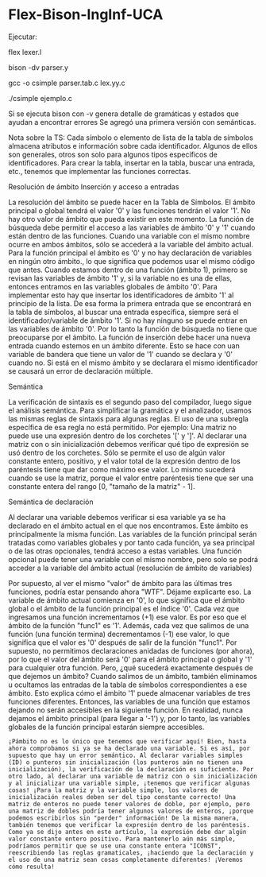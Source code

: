 # Flex-Bison-IngInf-UCA

Ejecutar:

flex lexer.l

bison -dv parser.y 

gcc  -o csimple parser.tab.c lex.yy.c

./csimple ejemplo.c

Si se ejecuta bison con -v genera detalle de gramáticas y estados que ayudan a encontrar errores
Se agregó una primera versión con semánticas.

Nota sobre la TS:
Cada símbolo o elemento de lista de la tabla de símbolos almacena atributos e información sobre cada identificador. 
Algunos de ellos son generales, otros son solo para algunos tipos específicos de identificadores. 
Para crear la tabla, insertar en la tabla, buscar una entrada, etc., tenemos que implementar las funciones correctas. 

Resolución de ámbito
Inserción y acceso a entradas

La resolución del ámbito se puede hacer en la Tabla de Símbolos.
El ámbito principal o global tendrá el valor '0' y las funciones tendrán el valor '1'. 
No hay otro valor de ámbito que pueda existir en este momento.
La función de búsqueda debe permitir el acceso a las variables de ámbito '0' y '1' cuando están dentro de las funciones. 
Cuando una variable con el mismo nombre ocurre en ambos ámbitos, sólo se accederá a la variable del ámbito actual. 
Para la función principal el ámbito es '0' y no hay declaración de variables en ningún otro ámbito., lo que significa que podemos usar el mismo código que antes.
Cuando estamos dentro de una función (ámbito 1), primero se revisan las variables de ámbito '1' y, si la variable no es una de ellas, entonces entramos en las variables globales de ámbito '0'.
Para implementar esto hay que insertar los identificadores de ámbito '1' al principio de la lista.
De esa forma la primera entrada que se encontrará en la tabla de símbolos, al buscar una entrada específica, siempre será el identificador/variable de ámbito '1'. 
Si no hay ninguno se puede entrar en las variables de ámbito '0'. Por lo tanto la función de búsqueda no tiene que preocuparse por el ámbito.
La función de inserción debe hacer una nueva entrada cuando estemos en un ámbito diferente. Esto se hace con uan variable de bandera que tiene un valor de '1' cuando se declara y '0' cuando no. Si está en el mismo ámbito y se declarara el mismo identificador se causará un error de declaración múltiple.

Semántica

La verificación de sintaxis es el segundo paso del compilador, luego sigue el análisis semántica.
Para simplificar la gramática y el analizador, usamos las mismas reglas de sintaxis para algunas reglas. El uso de una subregla específica de esa regla no está permitido. Por ejemplo: Una matriz no puede use una expresión dentro de los corchetes '[' y ']'. Al declarar una matriz con o sin inicialización debemos verificar qué tipo de expresión se usó dentro de los corchetes. Sólo se permite el uso de algún valor constante entero, positivo, y el valor total de la expresión dentro de los paréntesis tiene que dar como máximo ese valor. Lo mismo sucederá cuando se use la matriz, porque el valor entre paréntesis tiene que ser una constante entera del rango [0, "tamaño de la matriz" - 1].

Semántica de declaración

Al declarar una variable debemos verificar si esa variable ya se ha declarado en el ámbito actual en el que nos encontramos. 
Este ámbito es principalmente la misma función. 
Las variables de la función principal serán tratadas como variables globales y por tanto cada función, ya sea principal o de las otras opcionales, tendrá acceso a estas variables. 
Una función opcional puede tener una variable con el mismo nombre, pero solo se podrá acceder a la variable del ámbito actual (resolución de ámbito de variables)

Por supuesto, al ver el mismo "valor" de ámbito para las últimas tres funciones, podría estar pensando ahora "WTF". Déjame explicarte eso. La variable de ámbito actual comienza en '0', lo que significa que el ámbito global o el ámbito de la función principal es el índice '0'. Cada vez que ingresamos una función incrementamos (+1) ese valor. Es por eso que el ámbito de la función "func1" es '1'. Además, cada vez que salimos de una función (una función termina) decrementamos (-1) ese valor, lo que significa que el valor es '0' después de salir de la función "func1". Por supuesto, no permitimos declaraciones anidadas de funciones (por ahora), por lo que el valor del ámbito será '0' para el ámbito principal o global y '1' para cualquier otra función. Pero, ¿qué sucederá exactamente después de que dejemos un ámbito? Cuando salimos de un ámbito, también eliminamos u ocultamos las entradas de la tabla de símbolos correspondientes a ese ámbito. Esto explica cómo el ámbito '1' puede almacenar variables de tres funciones diferentes. Entonces, las variables de una función que estamos dejando no serán accesibles en la siguiente función. En realidad, nunca dejamos el ámbito principal (para llegar a '-1') y, por lo tanto, las variables globales de la función principal estarán siempre accesibles.

    ¡Pámbito no es lo único que tenemos que verificar aquí! Bien, hasta ahora comprobamos si ya se ha declarado una variable. Si es así, por supuesto que hay un error semántico. Al declarar variables simples (ID) o punteros sin inicialización (los punteros aún no tienen una inicialización), la verificación de la declaración es suficiente. Por otro lado, al declarar una variable de matriz con o sin inicialización y al inicializar una variable simple, ¡tenemos que verificar algunas cosas! ¡Para la matriz y la variable simple, los valores de inicialización reales deben ser del tipo constante correcto! Una matriz de enteros no puede tener valores de doble, por ejemplo, pero una matriz de dobles podría tener algunos valores de enteros, ¡porque podemos escribirlos sin "perder" información! De la misma manera, también tenemos que verificar la expresión dentro de los paréntesis. Como ya se dijo antes en este artículo, la expresión debe dar algún valor constante entero positivo. Para mantenerlo aún más simple, podríamos permitir que se use una constante entera "ICONST", reescribiendo las reglas gramaticales, ¡haciendo que la declaración y el uso de una matriz sean cosas completamente diferentes! ¡Veremos cómo resulta!
